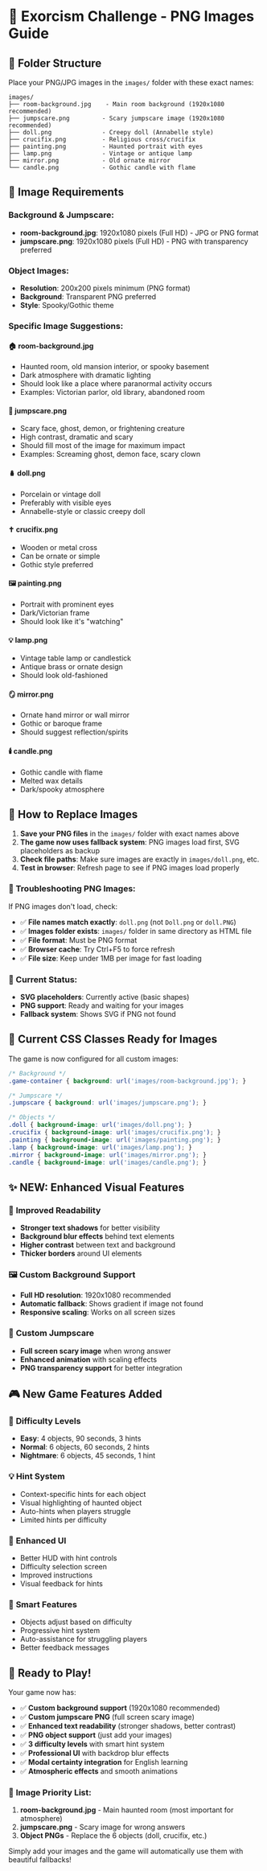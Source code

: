# 🔦 Exorcism Challenge - PNG Images Guide

## 📁 Folder Structure
Place your PNG/JPG images in the `images/` folder with these exact names:

```
images/
├── room-background.jpg    - Main room background (1920x1080 recommended)
├── jumpscare.png         - Scary jumpscare image (1920x1080 recommended)
├── doll.png              - Creepy doll (Annabelle style)
├── crucifix.png          - Religious cross/crucifix
├── painting.png          - Haunted portrait with eyes
├── lamp.png              - Vintage or antique lamp
├── mirror.png            - Old ornate mirror
└── candle.png            - Gothic candle with flame
```

## 🎨 Image Requirements

### Background & Jumpscare:
- **room-background.jpg**: 1920x1080 pixels (Full HD) - JPG or PNG format
- **jumpscare.png**: 1920x1080 pixels (Full HD) - PNG with transparency preferred

### Object Images:
- **Resolution**: 200x200 pixels minimum (PNG format)
- **Background**: Transparent PNG preferred
- **Style**: Spooky/Gothic theme

### Specific Image Suggestions:

#### 🏠 **room-background.jpg**
- Haunted room, old mansion interior, or spooky basement
- Dark atmosphere with dramatic lighting
- Should look like a place where paranormal activity occurs
- Examples: Victorian parlor, old library, abandoned room

#### 👻 **jumpscare.png**
- Scary face, ghost, demon, or frightening creature
- High contrast, dramatic and scary
- Should fill most of the image for maximum impact
- Examples: Screaming ghost, demon face, scary clown

#### 🪆 **doll.png**
- Porcelain or vintage doll
- Preferably with visible eyes
- Annabelle-style or classic creepy doll

#### ✝️ **crucifix.png** 
- Wooden or metal cross
- Can be ornate or simple
- Gothic style preferred

#### 🖼️ **painting.png**
- Portrait with prominent eyes
- Dark/Victorian frame
- Should look like it's "watching"

#### 💡 **lamp.png**
- Vintage table lamp or candlestick
- Antique brass or ornate design
- Should look old-fashioned

#### 🪞 **mirror.png**
- Ornate hand mirror or wall mirror
- Gothic or baroque frame
- Should suggest reflection/spirits

#### 🕯️ **candle.png**
- Gothic candle with flame
- Melted wax details
- Dark/spooky atmosphere

## 🔧 How to Replace Images

1. **Save your PNG files** in the `images/` folder with exact names above
2. **The game now uses fallback system**: PNG images load first, SVG placeholders as backup
3. **Check file paths**: Make sure images are exactly in `images/doll.png`, etc.
4. **Test in browser**: Refresh page to see if PNG images load properly

### 🚨 Troubleshooting PNG Images:

If PNG images don't load, check:
- ✅ **File names match exactly**: `doll.png` (not `Doll.png` or `doll.PNG`)
- ✅ **Images folder exists**: `images/` folder in same directory as HTML file
- ✅ **File format**: Must be PNG format
- ✅ **Browser cache**: Try Ctrl+F5 to force refresh
- ✅ **File size**: Keep under 1MB per image for fast loading

### 📂 Current Status:
- **SVG placeholders**: Currently active (basic shapes)
- **PNG support**: Ready and waiting for your images
- **Fallback system**: Shows SVG if PNG not found

## 🎯 Current CSS Classes Ready for Images

The game is now configured for all custom images:

```css
/* Background */
.game-container { background: url('images/room-background.jpg'); }

/* Jumpscare */
.jumpscare { background: url('images/jumpscare.png'); }

/* Objects */
.doll { background-image: url('images/doll.png'); }
.crucifix { background-image: url('images/crucifix.png'); }
.painting { background-image: url('images/painting.png'); }
.lamp { background-image: url('images/lamp.png'); }
.mirror { background-image: url('images/mirror.png'); }
.candle { background-image: url('images/candle.png'); }
```

## ✨ NEW: Enhanced Visual Features

### 🎨 **Improved Readability**
- **Stronger text shadows** for better visibility
- **Background blur effects** behind text elements
- **Higher contrast** between text and background
- **Thicker borders** around UI elements

### 🖼️ **Custom Background Support**
- **Full HD resolution**: 1920x1080 recommended
- **Automatic fallback**: Shows gradient if image not found
- **Responsive scaling**: Works on all screen sizes

### 👻 **Custom Jumpscare**
- **Full screen scary image** when wrong answer
- **Enhanced animation** with scaling effects
- **PNG transparency support** for better integration

## 🎮 New Game Features Added

### 🎯 **Difficulty Levels**
- **Easy**: 4 objects, 90 seconds, 3 hints
- **Normal**: 6 objects, 60 seconds, 2 hints  
- **Nightmare**: 6 objects, 45 seconds, 1 hint

### 💡 **Hint System**
- Context-specific hints for each object
- Visual highlighting of haunted object
- Auto-hints when players struggle
- Limited hints per difficulty

### 🎨 **Enhanced UI**
- Better HUD with hint controls
- Difficulty selection screen
- Improved instructions
- Visual feedback for hints

### 🧠 **Smart Features**
- Objects adjust based on difficulty
- Progressive hint system
- Auto-assistance for struggling players
- Better feedback messages

## 🚀 Ready to Play!

Your game now has:
- ✅ **Custom background support** (1920x1080 recommended)
- ✅ **Custom jumpscare PNG** (full screen scary image)
- ✅ **Enhanced text readability** (stronger shadows, better contrast)
- ✅ **PNG object support** (just add your images)
- ✅ **3 difficulty levels** with smart hint system
- ✅ **Professional UI** with backdrop blur effects
- ✅ **Modal certainty integration** for English learning
- ✅ **Atmospheric effects** and smooth animations

### 📸 **Image Priority List:**
1. **room-background.jpg** - Main haunted room (most important for atmosphere)
2. **jumpscare.png** - Scary image for wrong answers
3. **Object PNGs** - Replace the 6 objects (doll, crucifix, etc.)

Simply add your images and the game will automatically use them with beautiful fallbacks!
